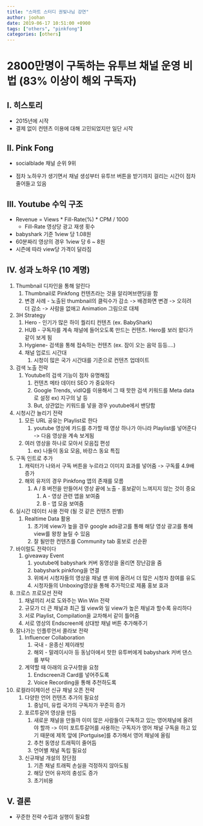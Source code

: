 ```yaml
---
title: "스마트 스터디 권빛나님 강연"
author: joohan
date: 2019-06-17 10:51:00 +0900
tags: ["others", "pinkfong"]
categories: [others]
---
```


# 2800만명이 구독하는 유투브 채널 운영 비법 (83% 이상이 해외 구독자)



## I. 히스토리

- 2015년에 시작
- 결제 없이 컨텐츠 이용에 대해 고민되었지만 일단 시작

## II. Pink Fong

- socialblade 채널 순위 9위

- 점차 노하우가 생기면서 채널 생성부터 유투브 버튼을 받기까지 걸리는 시간이 점차 줄어들고 있음

## III. Youtube 수익 구조

- Revenue = Views * Fill-Rate(%) * CPM / 1000 
  - Fill-Rate 영상당 광고 재생 횟수
- babyshark 기준 1view 당 1.08원
- 60분짜리 영상의 경우 1view 당 6 ~ 8원
- 시즌에 따라 view당 가격이 달라짐

## IV. 성과 노하우 (10 계명)

1. Thumbnail 디자인을 통해 알린다
   1. Thumbnail로 Pinkfong 컨텐츠라는 것을 알리며브랜딩을 함
   2. 변경 사례 - 노출된 thumbnail의 클릭수가 감소 -> 배경화면 변경 -> 오히려 더 감소 -> 사람을 없애고 Animation 그림으로 대체
2. 3H Strategy
   1. Hero - 인기가 많은 하이 퀄리티 컨텐츠 (ex. BabyShark)
   2. HUB - 구독자를 계속 채널에 들어오도록 만드는 컨텐츠. Hero를 보러 왔다가 같이 보게 됨
   3. Hygiene- 검색을 통해 접속하는 컨텐츠 (ex. 잠이 오는 음악 등등….)
   4. 채널 업로드 시간대
      1. 시청이 많은 국가 시간대를 기준으로 컨텐츠 업데이트
3. 검색 노출 전략
   1. Youtube의 검색 기능이 점차 유명해짐
      1. 컨텐츠 메타 데이터 SEO 가 중요하다
      2. Google Trends, vidIQ를 이용해서 그 때 핫한 검색 키워드를 Meta data로 설정 ex) 지구의 날 등 
      3. But, 상관없는 키워드를 넣을 경우 youtube에서 밴당함
4. 시청시간 늘리기 전략
   1. 모든 URL 공유는 Playlist로 한다
      1. youtube 영상에 카드를 추가할 때 영상 하나가 아니라 Playlist를 넣어준다 -> 다음 영상을 계속 보게됨
   2. 여러 영상을 하나로 모아서 모음집 편성
      1. ex) 나들이 동요 모음, 바캉스 동요 특집
5. 구독 인트로 추가
   1. 캐릭터가 나와서 구독 버튼을 누르라고 이미지 효과를 넣어줌 -> 구독률 4.9배 증가
   2. 해외 유저의 경우 Pinkfong 앱의 존재를 모름
      1. A / B 버전을 만들어서 영상 끝에 노출 - 홍보같이 느껴지지 않는 것이 중요
         1. A - 영상 관련 앱을 보여줌
         2. B - 앱 모음 보여줌
6. 실시간 데이터 사용 전략 (될 것 같은 컨텐츠 판별)
   1. Realtime Data 활용
      1. 초기에 view가 높을 경우 google ads광고를 통해 해당 영상 광고를 통해 view를 왕창 늘릴 수 있음
      2. 잘 될만한 컨텐츠를 Community tab 홍보로 선순환
7. 바이럴도 전략이다
   1. giveaway Event
      1. youtube에 babyshark 커버 동영상을 올리면 장난감을 줌
      2. babyshark pinkfong을 연결
      3. 위에서 시청자들의 영상을 채널 맨 위에 올려서 더 많은 시청자 참여를 유도
      4. 시청자들의 Unboxing영상을 통해 추가적으로 제품 홍보 효과
8. 크로스 프로모션 전략
   1. 채널끼리 서로 도와주는 Win Win 전략
   2. 규모가 더 큰 채널과 최근 월 view와 일 view가 높은 채널과 할수록 유리하다
   3. 서로 Playlist, Compilation을 교차해서 같이 틀어줌
   4. 서로 영상의 Endscreen에 상대방 채널 버튼 추가해주기
9. 잘나가는 인플루언서 콜라보 전략
   1. Influencer Collaboration
      1. 국내 - 윤종신 제이래빗
      2. 해외 - 말레이시아 등 동남아에서 핫한 유투버에게 babyshark 커버 댄스를 부탁
   2. 계약할 때 아래의 요구사항을 요청
      1. Endscreen과 Card를 넣어주도록
      2. Voice Recording을 통해 추천하도록
10. 로컬라이제이션 신규 채널 오픈 전략
    1. 다양한 언어 컨텐츠 추가의 필요성
       1. 중남미, 유럽 국가의 구독자가 꾸준히 증가
    2. 포르투갈어 영상을 만듬
       1. 새로운 채널을 만들까 이미 많은 사람들이 구독하고 있는 영어채널에 올려야 할까 -> 이미 포트투갈어를 사용하는 구독자가 영어 채널 구독을 하고 있기 때문에 제목 앞에 [Portguise]를 추가해서 영어 채널에 올림
       2. 추천 동영상 트래픽이 줄어듬
       3. 언어별 채널 독립 필요성
    3. 신규채널 개설의 장단점
       1. 기존 채널 트래픽 손실을 걱정하지 않아도됨
       2. 해당 언어 유저의 충성도 증가
       3. 초기비용

## V. 결론

- 꾸준한 전략 수립과 실행이 필요함
